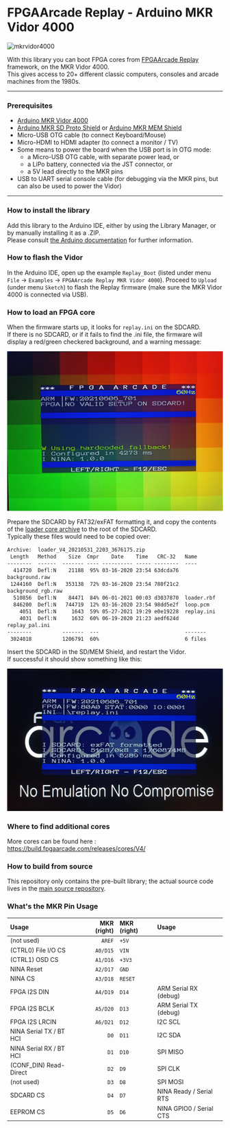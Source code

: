 # FPGAArcade Replay - Arduino MKR Vidor 4000

![mkrvidor4000]

With this library you can boot FPGA cores from [FPGAArcade Replay](https://www.fpgaarcade.com/) framework, on the MKR Vidor 4000.  
This gives access to 20+ different classic computers, consoles and arcade machines from the 1980s.

___

### Prerequisites

* [Arduino MKR Vidor 4000](https://store.arduino.cc/arduino-mkr-vidor-4000)
* [Arduino MKR SD Proto Shield](https://store.arduino.cc/mkr-sd-proto-shield) or [Arduino MKR MEM Shield](https://store.arduino.cc/arduino-mkr-mem-shield)
* Micro-USB OTG cable (to connect Keyboard/Mouse)
* Micro-HDMI to HDMI adapter (to connect a monitor / TV)
* Some means to power the board when the USB port is in OTG mode:
  * a Micro-USB OTG cable, with separate power lead, or
  * a LiPo battery, connected via the JST connector, or
  * a 5V lead directly to the MKR pins
* USB to UART serial console cable (for debugging via the MKR pins, but can also be used to power the Vidor)

___

### How to install the library

Add this library to the Arduino IDE, either by using the Library Manager, or by manually installing it as a .ZIP.  
Please consult [the Arduino documentation](https://www.arduino.cc/en/guide/libraries) for further information.

### How to flash the Vidor

In the Arduino IDE, open up the example `Replay_Boot` (listed under menu `File` -> `Examples` -> `FPGAArcade Replay MKR Vidor 4000`).
Proceed to `Upload` (under menu `Sketch`) to flash the Replay firmware (make sure the MKR Vidor 4000 is connected via USB).

### How to load an FPGA core

When the firmware starts up, it looks for `replay.ini` on the SDCARD.  
If there is no SDCARD, or if it fails to find the .ini file, the firmware will display a red/green checkered background, and a warning message:

![no_sdcard]

Prepare the SDCARD by FAT32/exFAT formatting it, and copy the contents of the [loader core archive](https://build.fpgaarcade.com/releases/cores/V4/loader/latest) to the root of the SDCARD.  
Typically these files would need to be copied over:
```
Archive:  loader_V4_20210531_2203_3676175.zip
 Length   Method    Size  Cmpr    Date    Time   CRC-32   Name
--------  ------  ------- ---- ---------- ----- --------  ----
  414720  Defl:N    21188  95% 03-16-2020 23:54 63dcda76  background.raw
 1244160  Defl:N   353138  72% 03-16-2020 23:54 780f21c2  background_rgb.raw
  510856  Defl:N    84471  84% 06-01-2021 00:03 d3037870  loader.rbf
  846200  Defl:N   744719  12% 03-16-2020 23:54 98dd5e2f  loop.pcm
    4051  Defl:N     1643  59% 05-27-2021 19:29 e0e19228  replay.ini
    4031  Defl:N     1632  60% 06-19-2020 21:23 aedf624d  replay_pal.ini
--------          -------  ---                            -------
 3024018          1206791  60%                            6 files
 ```
 Insert the SDCARD in the SD/MEM Shield, and restart the Vidor.  
 If successful it should show something like this:  
 
 ![loader]
 
### Where to find additional cores

More cores can be found here : https://build.fpgaarcade.com/releases/cores/V4/

### How to build from source

This repository only contains the pre-built library; the actual source code lives in the [main source repository](https://github.com/FPGAArcade/replay_firmware).

### What's the MKR Pin Usage

| Usage                   | MKR (right) | MKR (right) | Usage                   |
|:------------------------|------------:|:------------|:------------------------|
| (not used)              | `AREF`      | `+5V`       |                         |
| (CTRL0) File I/O CS     | `A0/D15`    | `VIN`       |                         |
| (CTRL1) OSD CS          | `A1/D16`    | `+3V3`      |                         |
| NINA Reset              | `A2/D17`    | `GND`       |                         |
| NINA CS                 | `A3/D18`    | `RESET`     |                         |
| FPGA I2S DIN            | `A4/D19`    | `D14`       | ARM Serial RX (debug)   |
| FPGA I2S BCLK           | `A5/D20`    | `D13`       | ARM Serial TX (debug)   |
| FPGA I2S LRCIN          | `A6/D21`    | `D12`       | I2C SCL                 |
| NINA Serial TX / BT HCI | `D0`        | `D11`       | I2C SDA                 |
| NINA Serial RX / BT HCI | `D1`        | `D10`       | SPI MISO                |
| (CONF_DIN) Read-Direct  | `D2`        | `D9`        | SPI CLK                 |
| (not used)              | `D3`        | `D8`        | SPI MOSI                |
| SDCARD CS               | `D4`        | `D7`        | NINA Ready / Serial RTS |
| EEPROM CS               | `D5`        | `D6`        | NINA GPIO0 / Serial CTS |



[mkrvidor4000]: https://store-cdn.arduino.cc/uni/catalog/product/cache/1/image/500x375/f8876a31b63532bbba4e781c30024a0a/a/b/abx00022_iso_3.jpg  "ARDUINO MKR VIDOR 4000"
[no_sdcard]: www/no_sdcard.jpg
[loader]: www/loader.jpg
